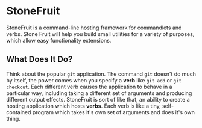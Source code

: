 # StoneFruit

StoneFruit is a command-line hosting framework for commandlets and verbs. Stone Fruit will help you build small utilities for a variety of purposes, which allow easy functionality extensions.

## What Does It Do?

Think about the popular `git` application. The command `git` doesn't do much by itself, the power comes when you specify a **verb** like `git add` or `git checkout`. Each different verb causes the application to behave in a particular way, including taking a different set of arguments and producing different output effects. StoneFruit is sort of like that, an ability to create a hosting application which hosts **verbs**. Each verb is like a tiny, self-contained program which takes it's own set of arguments and does it's own thing. 


